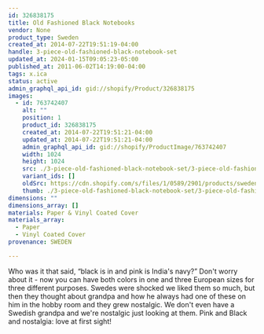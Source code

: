```yaml
---
id: 326838175
title: Old Fashioned Black Notebooks
vendor: None
product_type: Sweden
created_at: 2014-07-22T19:51:19-04:00
handle: 3-piece-old-fashioned-black-notebook-set
updated_at: 2024-01-15T09:05:23-05:00
published_at: 2011-06-02T14:19:00-04:00
tags: x.ica
status: active
admin_graphql_api_id: gid://shopify/Product/326838175
images:
  - id: 763742407
    alt: ""
    position: 1
    product_id: 326838175
    created_at: 2014-07-22T19:51:21-04:00
    updated_at: 2014-07-22T19:51:21-04:00
    admin_graphql_api_id: gid://shopify/ProductImage/763742407
    width: 1024
    height: 1024
    src: ./3-piece-old-fashioned-black-notebook-set/3-piece-old-fashioned-black-notebook-set__0.jpg
    variant_ids: []
    oldSrc: https://cdn.shopify.com/s/files/1/0589/2901/products/sweden13.jpeg?v=1406073081
    thumb: ./3-piece-old-fashioned-black-notebook-set/3-piece-old-fashioned-black-notebook-set__0-thumb.jpg
dimensions: ""
dimensions_array: []
materials: Paper & Vinyl Coated Cover
materials_array:
  - Paper
  - Vinyl Coated Cover
provenance: SWEDEN

---
```


Who was it that said, “black is in and pink is India's navy?” Don't worry about it \- now you can have both colors in one and three European sizes for three different purposes. Swedes were shocked we liked them so much, but then they thought about grandpa and how he always had one of these on him in the hobby room and they grew nostalgic. We don't even have a Swedish grandpa and we're nostalgic just looking at them. Pink and Black and nostalgia: love at first sight!